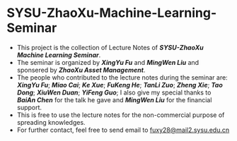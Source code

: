 # SYSU-ZhaoXu-Machine-Learning-Seminar

- This project is the collection of Lecture Notes of ***SYSU-ZhaoXu Machine Learning Seminar***.
- The seminar is organized by ***XingYu Fu*** and ***MingWen Liu*** and sponsered by ***ZhaoXu Asset Management***.<br>
- The people who contributed to the lecture notes during the seminar are: ***XingYu Fu***; ***Miao Cai***; ***Ke Xue***; ***FuKeng He***; ***TanLi Zuo***; ***Zheng Xie***; ***Tao Dong***; ***XiuWen Duan***; ***YiFeng Guo***; I also give my special thanks to ***BaiAn Chen*** for the talk he gave and ***MingWen Liu*** for the financial support.<br>
- This is free to use the lecture notes for the non-commercial purpose of spreading knowledges.<br>
- For further contact, feel free to send email to fuxy28@mail2.sysu.edu.cn
